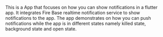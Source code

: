 This is a App that focuses on how you can show notifications in a flutter app. It integrates Fire Base realtime notification service to show notifications to the app. The app demonstrates on how you can push notifications while the app is in different states namely killed state, background state and open state. 

